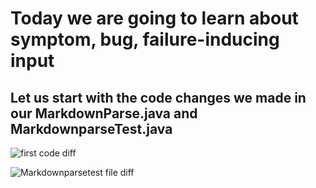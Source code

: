 # Today we are going to learn about symptom, bug, failure-inducing input

## Let us start with the code changes we made in our MarkdownParse.java and MarkdownparseTest.java


![first code diff](https://user-images.githubusercontent.com/61016872/151633800-13eb13e4-9ad7-4676-a938-ebe011752e96.png)

![Markdownparsetest file diff](https://user-images.githubusercontent.com/61016872/151633831-b743eb51-b6b3-4b36-a4ab-4e8572d7f43b.png)
